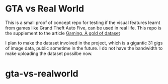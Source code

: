 # GTA vs Real World
This is a small proof of concept repo for testing if the visual features learnt from games like Grand Theft Auto Five, can be used in real life.
This repo is the supplement to the article [Gaming, A gold of dataset]()

I plan to make the dataset involved in the project, which is a gigantic 31 gigs of image data, public sometime in the future. I do not have the bandwidth to make uploading the dataset possilbe now.
# gta-vs-realworld
